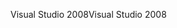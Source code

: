 <span data-ttu-id="71108-101">Visual Studio 2008</span><span class="sxs-lookup"><span data-stu-id="71108-101">Visual Studio 2008</span></span>